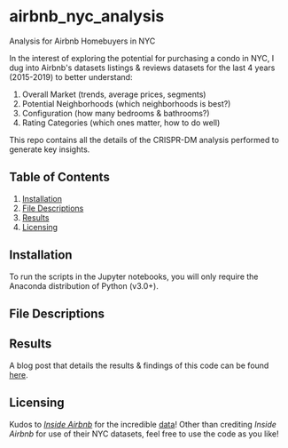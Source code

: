 # airbnb_nyc_analysis
Analysis for Airbnb Homebuyers in NYC

In the interest of exploring the potential for purchasing a condo in NYC, I dug into Airbnb's datasets listings & reviews datasets for the last 4 years (2015-2019) to better understand:
1. Overall Market (trends, average prices, segments)
2. Potential Neighborhoods (which neighborhoods is best?)
3. Configuration (how many bedrooms & bathrooms?)
4. Rating Categories (which ones matter, how to do well)

This repo contains all the details of the CRISPR-DM analysis performed to generate key insights.

## Table of Contents
1. [Installation](#installation)
2. [File Descriptions](#file-descriptions)
3. [Results](#results)
4. [Licensing](#licensing)

## Installation
To run the scripts in the Jupyter notebooks, you will only require the Anaconda distribution of Python (v3.0+).

## File Descriptions

## Results
A blog post that details the results & findings of this code can be found [here](https://medium.com/@jbbae/home-buyers-guide-to-airbnb-nyc-a240c43ff610).

## Licensing
Kudos to _[Inside Airbnb](http://insideairbnb.com/about.html)_ for the incredible [data](http://insideairbnb.com/get-the-data.html)! Other than crediting _Inside Airbnb_ for use of their NYC datasets, feel free to use the code as you like!

